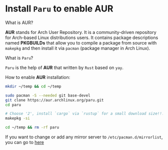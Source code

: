 # Install **`Paru`** to enable AUR

What is AUR?

**AUR** stands for Arch User Repository. It is a community-driven repository for Arch-based Linux distributions users.
It contains package descriptions named **PKGBUILDs** that allow you to compile a package from source with `makepkg` and
then install it via `pacman` (package manager in Arch Linux).

What is `Paru`?

`Paru` is the help of **AUR** that written by `Rust` based on `yay`.

How to enable **AUR** installation:

```bash
mkdir ~/temp && cd ~/temp

sudo pacman -S --needed git base-devel
git clone https://aur.archlinux.org/paru.git
cd paru

# Choose '2', install `cargo` via `rustup` for a small download size!!!
makepkg -si

cd ~/temp && rm -rf paru
```

If you want to change or add any mirror server to `/etc/pacman.d/mirrorlist`, you can go to [here](https://www.archlinux.org/mirrorlist/)


